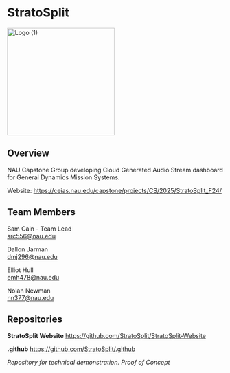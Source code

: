 # StratoSplit

<img width="250" alt="Logo (1)" src="https://github.com/user-attachments/assets/8e92b0fc-fc73-4e5d-8960-286453a949f4">

## Overview
NAU Capstone Group developing Cloud Generated Audio Stream dashboard for General Dynamics Mission Systems.

Website: https://ceias.nau.edu/capstone/projects/CS/2025/StratoSplit_F24/

## Team Members

Sam Cain - Team Lead\
src556@nau.edu

Dallon Jarman \
dmj296@nau.edu

Elliot Hull \
emh478@nau.edu

Nolan Newman \
nn377@nau.edu

## Repositories

**StratoSplit Website**
https://github.com/StratoSplit/StratoSplit-Website

**.github**
https://github.com/StratoSplit/.github




*Repository for technical demonstration. Proof of Concept*
